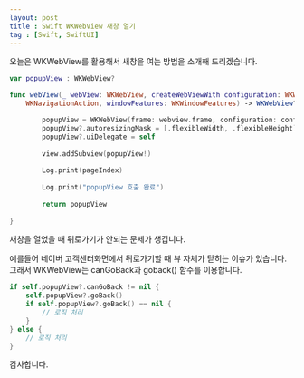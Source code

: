 ```yaml
---
layout: post
title : Swift WKWebView 새창 열기
tag : [Swift, SwiftUI]
---
```

  
오늘은 WKWebView를 활용해서 새창을 여는 방법을 소개해 드리겠습니다.
  
```swift
var popupView : WKWebView?
```
```swift
func webView(_ webView: WKWebView, createWebViewWith configuration: WKWebViewConfiguration, for navigationAction:
    WKNavigationAction, windowFeatures: WKWindowFeatures) -> WKWebView? {

        popupView = WKWebView(frame: webview.frame, configuration: configuration)
        popupView?.autoresizingMask = [.flexibleWidth, .flexibleHeight]
        popupView?.uiDelegate = self
        
        view.addSubview(popupView!)
        
        Log.print(pageIndex)
        
        Log.print("popupView 호출 완료")
        
        return popupView
        
}
```

새창을 열었을 때 뒤로가기가 안되는 문제가 생깁니다.
  
예를들어 네이버 고객센터화면에서 뒤로가기할 때 뷰 자체가 닫히는 이슈가 있습니다. 그래서 WKWebView는 canGoBack과 goback() 함수를 이용합니다.
```swift
if self.popupView?.canGoBack != nil {
    self.popupView?.goBack()
    if self.popupView?.goBack() == nil {
        // 로직 처리
    }
} else {
    // 로직 처리
}
```

감사합니다.
  